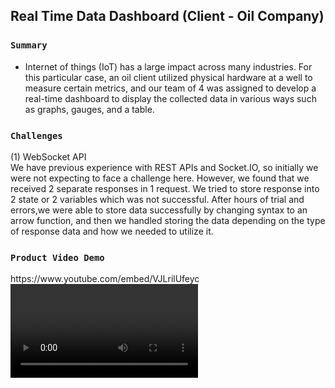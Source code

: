 ## Real Time Data Dashboard (Client - Oil Company)

### `Summary`
- Internet of things (IoT) has a large impact across many industries. For this particular case, an oil client utilized physical hardware at a well to measure certain metrics, and our team of 4 was assigned to develop a real-time dashboard to display the collected data in various ways such as graphs, gauges, and a table.

### `Challenges`

(1) WebSocket API<br/>
We have previous experience with REST APIs and Socket.IO, so initially we were not expecting to face a challenge here. However, we found that we received 2 separate responses in 1 request.
We tried to store response into 2 state or 2 variables which was not successful. After hours of trial and errors,we were able to store data successfully by changing syntax to an arrow function, and then we handled storing the data depending on the type of response data and how we needed to utilize it.

### `Product Video Demo`


<div>https://www.youtube.com/embed/VJLrilUfeyc</div>

<video>

### `Screens`
Main Dashboard
<img src="screenshots/main.png">
<br/>
Table Data
<img src="screenshots/table.png">
Initial Planning
<img src="screenshots/initial.jpg">

### `Built with`

- Websocket API
- React
- Plotly
- CSS
- Material-UI
- Run "npm install" to install all required dependencies

### `Library`

- Material-UI
- react-liquid-gauge
- react-csv
- moment.js

### `Authors`

<ul>
<li><a href="https://github.com/gysobu">Sobha Boddapati</a>: Data table and Websocket API call
</li>
<li><a href="https://github.com/jeanjosephgeorge">Jean George </a>: Grid system and overall design of MainGraph, Plot, LiquidGauge
</li>
<li><a href="https://github.com/acecoder93">Anuj Saheba</a>: MainGraph, Adjusters, Websocket API call
</li>
<li><a href="https://github.com/hirosoft40">Hiroko Ross</a>: LiquidGauge, Websocket API call, Export data table to CSV
</li>
</ul>
